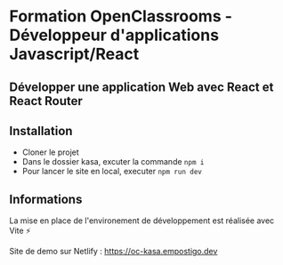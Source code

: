 # Formation OpenClassrooms - Développeur d'applications Javascript/React

## Développer une application Web avec React et React Router

## Installation

- Cloner le projet
- Dans le dossier kasa, excuter la commande `npm i`
- Pour lancer le site en local, executer `npm run dev`

## Informations

La mise en place de l'environement de développement est réalisée avec Vite ⚡

Site de demo sur Netlify : <https://oc-kasa.empostigo.dev>
